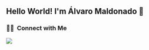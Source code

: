 ## Hello World! I'm Álvaro Maldonado 👋

### 🤝🏻 &nbsp;Connect with Me

<p align="left">
<a href="https://linkedin.com/in/alvaromaldonadopinto"><img src="https://img.shields.io/badge/-Álvaro%20Maldonado%20Pinto-0077B5?style=flat&logo=Linkedin&logoColor=white"/></a>
</p>
<!--
**aandmaldonado/aandmaldonado** is a ✨ _special_ ✨ repository because its `README.md` (this file) appears on your GitHub profile.

Here are some ideas to get you started:

- 🔭 I’m currently working on ...
- 🌱 I’m currently learning ...
- 👯 I’m looking to collaborate on ...
- 🤔 I’m looking for help with ...
- 💬 Ask me about ...
- 📫 How to reach me: ...
- 😄 Pronouns: ...
- ⚡ Fun fact: ...
-->
